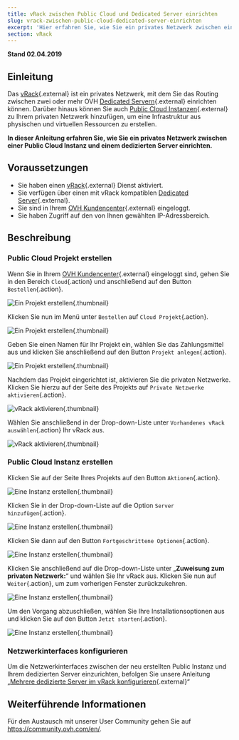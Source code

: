 ```yaml
---
title: vRack zwischen Public Cloud und Dedicated Server einrichten
slug: vrack-zwischen-public-cloud-dedicated-server-einrichten
excerpt: 'Hier erfahren Sie, wie Sie ein privates Netzwerk zwischen einer Public Cloud Instanz und einem dedizierten Server einrichten.'
section: vRack
---
```


**Stand 02.04.2019**

## Einleitung

Das [vRack](https://www.ovh.de/loesungen/vrack/){.external} ist ein privates Netzwerk, mit dem Sie das Routing zwischen zwei oder mehr OVH [Dedicated Servern](https://www.ovh.de/dedicated_server/){.external} einrichten können. Darüber hinaus können Sie auch [Public Cloud Instanzen](https://www.ovh.de/public-cloud/instances/){.external} zu Ihrem privaten Netzwerk hinzufügen, um eine Infrastruktur aus physischen und virtuellen Ressourcen zu erstellen.

**In dieser Anleitung erfahren Sie, wie Sie ein privates Netzwerk zwischen einer Public Cloud Instanz und einem dedizierten Server einrichten.**


## Voraussetzungen

- Sie haben einen [vRack](https://www.ovh.de/loesungen/vrack){.external} Dienst aktiviert.
- Sie verfügen über einen mit vRack kompatiblen [Dedicated Server](https://www.ovh.de/dedicated_server/){.external}.
- Sie sind in Ihrem [OVH Kundencenter](https://www.ovh.com/auth/?action=gotomanager){.external} eingeloggt.
- Sie haben Zugriff auf den von Ihnen gewählten IP-Adressbereich.


## Beschreibung

### Public Cloud Projekt erstellen

Wenn Sie in Ihrem [OVH Kundencenter](https://www.ovh.com/auth/?action=gotomanager){.external} eingeloggt sind, gehen Sie in den Bereich `Cloud`{.action} und anschließend auf den Button `Bestellen`{.action}.

![Ein Projekt erstellen](images/pci-project-01.png){.thumbnail}

Klicken Sie nun im Menü unter `Bestellen` auf `Cloud Projekt`{.action}.

![Ein Projekt erstellen](images/pci-project-02.png){.thumbnail}

Geben Sie einen Namen für Ihr Projekt ein, wählen Sie das Zahlungsmittel aus und klicken Sie anschließend auf den Button `Projekt anlegen`{.action}.

![Ein Projekt erstellen](images/pci-project-03.png){.thumbnail}

Nachdem das Projekt eingerichtet ist, aktivieren Sie die privaten Netzwerke. Klicken Sie hierzu auf der Seite des Projekts auf `Private Netzwerke aktivieren`{.action}.

![vRack aktivieren](images/pci-vrack-01.png){.thumbnail}

Wählen Sie anschließend in der Drop-down-Liste unter `Vorhandenes vRack auswählen`{.action} Ihr vRack aus.

![vRack aktivieren](images/pci-vrack-02.png){.thumbnail}


### Public Cloud Instanz erstellen

Klicken Sie auf der Seite Ihres Projekts auf den Button `Aktionen`{.action}.

![Eine Instanz erstellen](images/pci-01.png){.thumbnail}

Klicken Sie in der Drop-down-Liste auf die Option `Server hinzufügen`{.action}.

![Eine Instanz erstellen](images/pci-02.png){.thumbnail}

Klicken Sie dann auf den Button `Fortgeschrittene Optionen`{.action}.

![Eine Instanz erstellen](images/pci-03.png){.thumbnail}

Klicken Sie anschließend auf die Drop-down-Liste unter „**Zuweisung zum privaten Netzwerk:**“ und wählen Sie Ihr vRack aus. Klicken Sie nun auf `Weiter`{.action}, um zum vorherigen Fenster zurückzukehren.

![Eine Instanz erstellen](images/pci-04.png){.thumbnail}

Um den Vorgang abzuschließen, wählen Sie Ihre Installationsoptionen aus und klicken Sie auf den Button `Jetzt starten`{.action}.

![Eine Instanz erstellen](images/pci-05.png){.thumbnail}


### Netzwerkinterfaces konfigurieren

Um die Netzwerkinterfaces zwischen der neu erstellten Public Instanz und Ihrem dedizierten Server einzurichten, befolgen Sie unsere Anleitung „[Mehrere dedizierte Server im vRack konfigurieren](https://docs.ovh.com/de/dedicated/mehrere-dedizierte-server-im-vrack-konfigurieren/){.external}“


## Weiterführende Informationen

Für den Austausch mit unserer User Community gehen Sie auf <https://community.ovh.com/en/>.